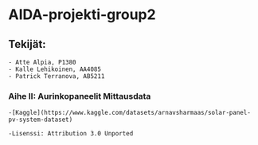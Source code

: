 # AIDA-projekti-group2

## Tekijät:
    - Atte Alpia, P1380
    - Kalle Lehikoinen, AA4085
    - Patrick Terranova, AB5211

### Aihe II: Aurinkopaneelit Mittausdata

    -[Kaggle](https://www.kaggle.com/datasets/arnavsharmaas/solar-panel-pv-system-dataset)

    -Lisenssi: Attribution 3.0 Unported

